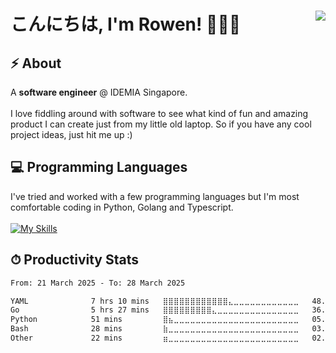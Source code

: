 <h1 align='left'>
  こんにちは, I'm Rowen! 🙇🏼‍♂️
</a> &nbsp;&nbsp;

<a href="https://www.linkedin.com/in/kaiseong/"> 
  <img align='right' src="https://img.shields.io/badge/LinkedIn-0077B5?style=for-the-badge&logo=linkedin&logoColor=white" >
</a> &nbsp;&nbsp;  
</h1>

## ⚡ About 
A **software engineer** @ IDEMIA Singapore. 
<br><br>
I love fiddling around with software to see what kind of fun and amazing product I can create just from my little old laptop. So if you have any cool project ideas, just hit me up :)

## 💻 Programming Languages
I've tried and worked with a few programming languages but I'm most comfortable coding in Python, Golang and Typescript.<br><br> 
[![My Skills](https://skillicons.dev/icons?i=python,go,java,ts,js,c,cpp)](https://skillicons.dev)

## ⏱ Productivity Stats
<!--START_SECTION:waka-->

```txt
From: 21 March 2025 - To: 28 March 2025

YAML              7 hrs 10 mins   ⣿⣿⣿⣿⣿⣿⣿⣿⣿⣿⣿⣿⣄⣀⣀⣀⣀⣀⣀⣀⣀⣀⣀⣀⣀   48.45 %
Go                5 hrs 27 mins   ⣿⣿⣿⣿⣿⣿⣿⣿⣿⣄⣀⣀⣀⣀⣀⣀⣀⣀⣀⣀⣀⣀⣀⣀⣀   36.79 %
Python            51 mins         ⣿⣦⣀⣀⣀⣀⣀⣀⣀⣀⣀⣀⣀⣀⣀⣀⣀⣀⣀⣀⣀⣀⣀⣀⣀   05.83 %
Bash              28 mins         ⣷⣀⣀⣀⣀⣀⣀⣀⣀⣀⣀⣀⣀⣀⣀⣀⣀⣀⣀⣀⣀⣀⣀⣀⣀   03.22 %
Other             22 mins         ⣶⣀⣀⣀⣀⣀⣀⣀⣀⣀⣀⣀⣀⣀⣀⣀⣀⣀⣀⣀⣀⣀⣀⣀⣀   02.51 %
```

<!--END_SECTION:waka-->
